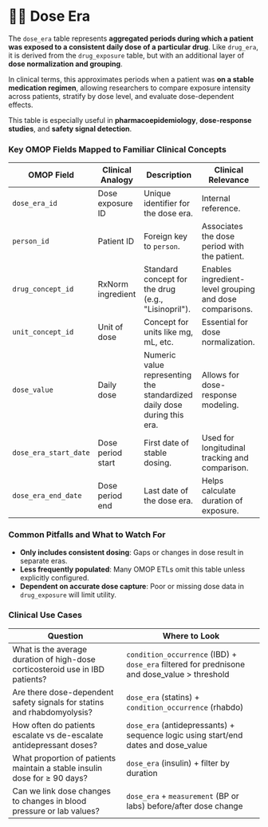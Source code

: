 # 💊📆 Dose Era

The `dose_era` table represents **aggregated periods during which a patient was exposed to a consistent daily dose of a particular drug**. Like `drug_era`, it is derived from the `drug_exposure` table, but with an additional layer of **dose normalization and grouping**.

In clinical terms, this approximates periods when a patient was **on a stable medication regimen**, allowing researchers to compare exposure intensity across patients, stratify by dose level, and evaluate dose-dependent effects.

This table is especially useful in **pharmacoepidemiology**, **dose-response studies**, and **safety signal detection**.

### Key OMOP Fields Mapped to Familiar Clinical Concepts

| OMOP Field | Clinical Analogy | Description | Clinical Relevance |
|------------|------------------|-------------|---------------------|
| `dose_era_id` | Dose exposure ID | Unique identifier for the dose era. | Internal reference. |
| `person_id` | Patient ID | Foreign key to `person`. | Associates the dose period with the patient. |
| `drug_concept_id` | RxNorm ingredient | Standard concept for the drug (e.g., "Lisinopril"). | Enables ingredient-level grouping and dose comparisons. |
| `unit_concept_id` | Unit of dose | Concept for units like mg, mL, etc. | Essential for dose normalization. |
| `dose_value` | Daily dose | Numeric value representing the standardized daily dose during this era. | Allows for dose-response modeling. |
| `dose_era_start_date` | Dose period start | First date of stable dosing. | Used for longitudinal tracking and comparison. |
| `dose_era_end_date` | Dose period end | Last date of the dose era. | Helps calculate duration of exposure. |

### Common Pitfalls and What to Watch For

- **Only includes consistent dosing**: Gaps or changes in dose result in separate eras.
- **Less frequently populated**: Many OMOP ETLs omit this table unless explicitly configured.
- **Dependent on accurate dose capture**: Poor or missing dose data in `drug_exposure` will limit utility.

### Clinical Use Cases

| Question | Where to Look |
|----------|----------------|
| What is the average duration of high-dose corticosteroid use in IBD patients? | `condition_occurrence` (IBD) + `dose_era` filtered for prednisone and dose_value > threshold |
| Are there dose-dependent safety signals for statins and rhabdomyolysis? | `dose_era` (statins) + `condition_occurrence` (rhabdo) |
| How often do patients escalate vs de-escalate antidepressant doses? | `dose_era` (antidepressants) + sequence logic using start/end dates and dose_value |
| What proportion of patients maintain a stable insulin dose for ≥ 90 days? | `dose_era` (insulin) + filter by duration |
| Can we link dose changes to changes in blood pressure or lab values? | `dose_era` + `measurement` (BP or labs) before/after dose change |

